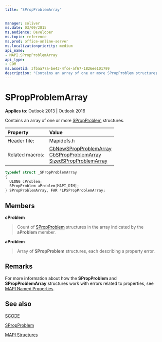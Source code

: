 ```yaml
---
title: "SPropProblemArray"
 
 
manager: soliver
ms.date: 03/09/2015
ms.audience: Developer
ms.topic: reference
ms.prod: office-online-server
ms.localizationpriority: medium
api_name:
- MAPI.SPropProblemArray
api_type:
- COM
ms.assetid: 3fbaa77a-be43-4fce-af67-1826ee101799
description: "Contains an array of one or more SPropProblem structures for Outlook 2013 and Outlook 2016."
---
```


# SPropProblemArray

  
  
**Applies to**: Outlook 2013 | Outlook 2016 
  
Contains an array of one or more [SPropProblem](spropproblem.md) structures. 
  
|Property |Value |
|:-----|:-----|
|Header file:  <br/> |Mapidefs.h  <br/> |
|Related macros:  <br/> |[CbNewSPropProblemArray](cbnewspropproblemarray.md) <br/> [CbSPropProblemArray](cbspropproblemarray.md) <br/> [SizedSPropProblemArray](sizedspropproblemarray.md) <br/> |
   
```cpp
typedef struct _SPropProblemArray
{
  ULONG cProblem;
  SPropProblem aProblem[MAPI_DIM];
} SPropProblemArray, FAR *LPSPropProblemArray;

```

## Members

 **cProblem**
  
> Count of [SPropProblem](spropproblem.md) structures in the array indicated by the **aProblem** member. 
    
 **aProblem**
  
> Array of **SPropProblem** structures, each describing a property error. 
    
## Remarks

For more information about how the **SPropProblem** and **SPropProblemArray** structures work with errors related to properties, see [MAPI Named Properties](mapi-named-properties.md). 
  
## See also



[SCODE](scode.md)
  
[SPropProblem](spropproblem.md)


[MAPI Structures](mapi-structures.md)

